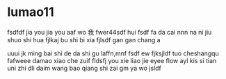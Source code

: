 # lumao11
fsdfdf
jia you 
jia you 
aaf wo 我
fwer44sdf 
hui fsdf
fa da cai nnn
na ni jiu shuo shi hua 
fjlkaj bu shi bi xia
fjlsdf gan gan chang a

uuui
jk ming bai
shi de da shi gu laffn,mnf fsdf ew
fjksjldf tuo cheshangqu
fafweee
damao xiao che zuif fldsfj
you xie liao jie  eyee flow ayl kis
si tian
uni zhi dli daim
wang bao qiang shi zai gm ya wo jsldf
